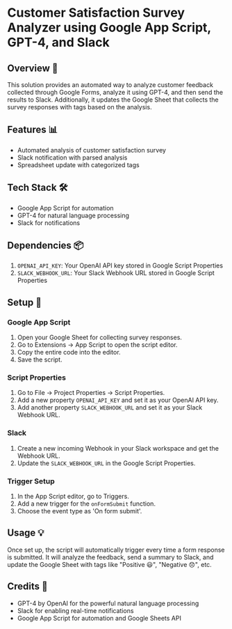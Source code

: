 # Customer Satisfaction Survey Analyzer using Google App Script, GPT-4, and Slack

## Overview 🌟
This solution provides an automated way to analyze customer feedback collected through Google Forms, analyze it using GPT-4, and then send the results to Slack. Additionally, it updates the Google Sheet that collects the survey responses with tags based on the analysis.

## Features 📊
- Automated analysis of customer satisfaction survey
- Slack notification with parsed analysis
- Spreadsheet update with categorized tags

## Tech Stack 🛠️
- Google App Script for automation
- GPT-4 for natural language processing
- Slack for notifications

## Dependencies 📦
1. `OPENAI_API_KEY`: Your OpenAI API key stored in Google Script Properties
2. `SLACK_WEBHOOK_URL`: Your Slack Webhook URL stored in Google Script Properties

## Setup 🚀

### Google App Script
1. Open your Google Sheet for collecting survey responses.
2. Go to Extensions -> App Script to open the script editor.
3. Copy the entire code into the editor.
4. Save the script.

### Script Properties
1. Go to File -> Project Properties -> Script Properties.
2. Add a new property `OPENAI_API_KEY` and set it as your OpenAI API key.
3. Add another property `SLACK_WEBHOOK_URL` and set it as your Slack Webhook URL.

### Slack
1. Create a new incoming Webhook in your Slack workspace and get the Webhook URL.
2. Update the `SLACK_WEBHOOK_URL` in the Google Script Properties.

### Trigger Setup
1. In the App Script editor, go to Triggers.
2. Add a new trigger for the `onFormSubmit` function.
3. Choose the event type as 'On form submit'.

## Usage 💡
Once set up, the script will automatically trigger every time a form response is submitted. It will analyze the feedback, send a summary to Slack, and update the Google Sheet with tags like "Positive 😃", "Negative 😞", etc.

## Credits 🙏
- GPT-4 by OpenAI for the powerful natural language processing
- Slack for enabling real-time notifications
- Google App Script for automation and Google Sheets API
